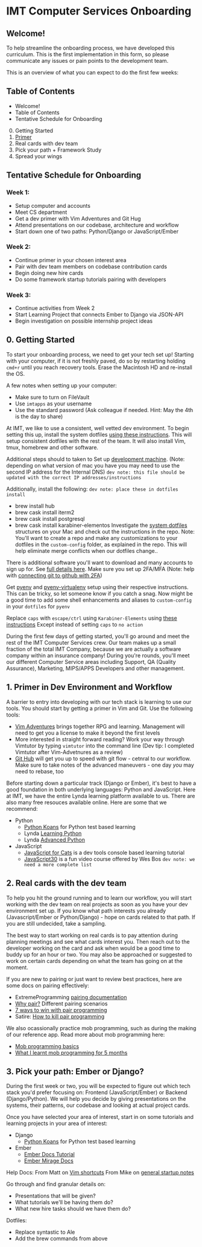 # IMT Computer Services Onboarding

## Welcome!

To help streamline the onboarding process, we have developed this curriculum. This is the first implementation in this form, so please communicate any issues or pain points to the development team.

This is an overview of what you can expect to do the first few weeks:

## Table of Contents
* Welcome!
* Table of Contents
* Tentative Schedule for Onboarding
0. Getting Started
1. [Primer](#1-primer-in-dev-environment-and-workflow)
2. Real cards with dev team
3. Pick your path + Framework Study
4. Spread your wings

## Tentative Schedule for Onboarding

### Week 1:
* Setup computer and  accounts
* Meet CS department
* Get a dev primer with Vim Adventures and Git Hug
* Attend presentations on our codebase, architecture and workflow
* Start down one of two paths: Python/Django or JavaScript/Ember

### Week 2:
* Continue primer in your chosen interest area
* Pair with dev team members on codebase contribution cards
* Begin doing new hire cards
* Do some framework startup tutorials pairing with developers

### Week 3:
* Continue activities from Week 2
* Start Learning Project that connects Ember to Django via JSON-API
* Begin investigation on possible internship project ideas

## 0. Getting Started

To start your onboarding process, we need to get your tech set up! Starting with your computer, if it is not freshly paved, do so by restarting holding `cmd+r` until you reach recovery tools. Erase the Macintosh HD and re-install the OS.

A few notes when setting up your computer:
* Make sure to turn on FileVault
* Use `imtapps` as your username
* Use the standard password (Ask colleague if needed. Hint: May the 4th is the day to share)

At IMT, we like to use a consistent, well vetted dev environment. To begin setting this up, install the system dotfiles [using these instructions](https://github.com/mattjmorrison/dotfiles). This will setup consistent dotfiles with the rest of the team. It will also install Vim, tmux, homebrew and other software.

Additional steps should to taken to Set up [development machine](https://github.com/imtapps/dev-docs/wiki/Development-Machine-Setup). (Note: depending on what version of mac you have you may need to use the second IP address for the Internal DNS)
`dev note: this file should be updated with the correct IP addresses/instructions`

Additionally, install the following: `dev note: place these in dotfiles install`
* brew install hub
* brew cask install iterm2
* brew cask install postgresql
* brew cask install karabiner-elementos
Investigate the [system dotfiles](https://github.com/mattjmorrison/dotfiles) structures on your Mac and check out the instructions in the repo.
Note: You'll want to create a repo and make any customizations to your dotfiles in the `custom-config` folder, as explained in the repo. This will help eliminate merge conflicts when our dotfiles change..

There is additional software you'll want to download and many accounts to sign up for. See [full details here](https://github.com/imtapps/dev-docs/wiki/New-Hire-Guide). Make sure you set up 2FA/MFA (Note: help with [connecting git to github with 2FA](https://help.github.com/articles/creating-a-personal-access-token-for-the-command-line/))

Get [pyenv](https://github.com/pyenv/pyenv) and [pyenv-virtualenv](https://github.com/pyenv/pyenv-virtualenv) setup using their respective instructions. This can be tricky, so let someone know if you catch a snag. Now might be a good time to add some shell enhancements and aliases to `custom-config` in your `dotfiles` for `pyenv`

Replace `caps` with `escape/ctrl` using `Karabiner-Elements` using [these instructions](https://github.com/tekezo/Karabiner-Elements/issues/8#issuecomment-348611260)
Except instead of setting `caps` to `no action`

During the first few days of getting started, you'll go around and meet the rest of the IMT Computer Services crew. Our team makes up a small fraction of the total IMT Company, because we are actually a software company within an insurance company! During you're rounds, you'll meet our different Computer Service areas including Support, QA (Quality Assurance), Marketing, MIPS/APPS Developers and other management.


## 1. Primer in Dev Environment and Workflow

A barrier to entry into developing with our tech stack is learning to use our tools. You should start by getting a primer in Vim and Git. Use the following tools:
* [Vim Adventures](https://vim-adventures.com/) brings together RPG and learning. Management will need to get you a license to make it beyond the first levels
* More interested in straight forward reading? Work your way through Vimtutor by typing `vimtutor` into the command line (Dev tip: I completed Vimtutor after Vim-Advetnures as a review)
* [Git Hub](https://github.com/Gazler/githug) will get you up to speed with git flow - cetnral to our workflow. Make sure to take notes of the advanced maneuvers - one day *you* may need to rebase, too

Before starting down a particular track (Django or Ember), it's best to have a good foundation in both underlying languages: Python and JavaScript. Here at IMT, we have the entire Lynda learning platform available to us. There are also many free resouces available online. Here are some that we recommend:
* Python
  * [Python Koans](https://github.com/gregmalcolm/python_koans) for Python test based learning
  * Lynda [Learning Python](https://www.lynda.com/Python-tutorials/Learning-Python/661773-2.html)
  * Lynda [Advanced Python](https://www.lynda.com/Python-tutorials/Advanced-Python/699337-2.html)
* JavaScript
  * [JavaScript for Cats](http://jsforcats.com/) is a dev tools console based learning tutorial
  * [JavaScript30](https://javascript30.com/) is a fun video course offered by Wes Bos
`dev note: we need a more complete list`

## 2. Real cards with the dev team

To help you hit the ground running and to learn our workflow, you will start working with the dev team on real projects as soon as you have your dev environment set up. If you know what path interests you already (Javascript/Ember or Python/Django) - hope on cards related to that path. If you are still undecided, take a sampling.

The best way to start working on real cards is to pay attention during planning meetings and see what cards interest you. Then reach out to the developer working on the card and ask when would be a good time to buddy up for an hour or two. You may also be approached or suggested to work on certain cards depending on what the team has going on at the moment.

If you are new to pairing or just want to review best practices, here are some docs on pairing effectively:
- ExtremeProgramming [pairing documentation](http://www.extremeprogramming.org/rules/pair.html)
- [Why pair?](https://skorks.com/2009/07/effective-vs-ineffective-pair-programming/) Different pairing scenarios
- [7 ways to win with pair programming](https://www.codementor.io/sommardahl/7-ways-to-win-with-pair-programming-6zkntwkrk)
- Satire: [How to kill pair programming](https://awkwardcoder.com/10-ways-to-kill-pair-programming-8370a2b7e03a)

We also ocassionally practice mob programming, such as during the making of our reference app. Read more about mob programming here:
- [Mob programming basics](https://underthehood.meltwater.com/blog/2016/06/01/mob-programming/)
- [What I learnt mob programming for 5 months](https://medium.com/comparethemarket/i-did-mob-programming-every-day-for-5-months-heres-what-i-learnt-b586fb8b67c)

## 3. Pick your path: Ember or Django?
During the first week or two, you will be expected to figure out which tech stack you'd prefer focusing on: Frontend (JavaScript/Ember) or Backend (Django/Python). We will help you decide by giving presentations on the systems, their patterns, our codebase and looking at actual project cards.

Once you have selected your area of interest, start in on some tutorials and learning projects in your area of interest:
* Django
  * [Python Koans](https://github.com/gregmalcolm/python_koans) for Python test based learning
* Ember
  * [Ember Docs Tutorial](https://guides.emberjs.com/release/tutorial/ember-cli/)
  * [Ember Mirage Docs](http://www.ember-cli-mirage.com/docs/v0.4.x/)
  
  



Help Docs:
From Matt on [Vim shortcuts](https://gist.github.com/mattjmorrison/69329b96217b384eb5a8)
From Mike on [general startup notes]()


Go through and find granular details on:
- Presentations that will be given?
- What tutorials we'll be having them do?
- What new hire tasks should we have them do?

Dotfiles:
- Replace syntastic to Ale
- Add the brew commands from above
